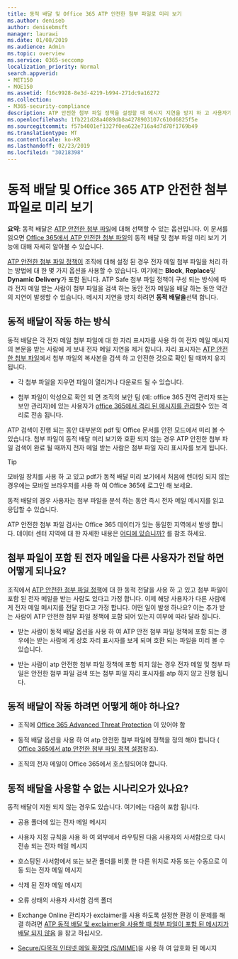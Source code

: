 ```yaml
---
title: 동적 배달 및 Office 365 ATP 안전한 첨부 파일로 미리 보기
ms.author: deniseb
author: denisebmsft
manager: laurawi
ms.date: 01/08/2019
ms.audience: Admin
ms.topic: overview
ms.service: O365-seccomp
localization_priority: Normal
search.appverid:
- MET150
- MOE150
ms.assetid: f16c9928-8e3d-4219-b994-271dc9a16272
ms.collection:
- M365-security-compliance
description: ATP 안전한 첨부 파일 정책을 설정할 때 메시지 지연을 방지 하 고 사용자가 검색 중인 첨부 파일을 미리 볼 수 있도록 동적 전달을 선택 합니다.
ms.openlocfilehash: 1fb221d28a4089db8a4278903107c610d6825f5e
ms.sourcegitcommit: f57b4001ef1327f0ea622e716a4d7d78f1769b49
ms.translationtype: MT
ms.contentlocale: ko-KR
ms.lasthandoff: 02/23/2019
ms.locfileid: "30218398"
---
```

# <a name="dynamic-delivery-and-previewing-with-office-365-atp-safe-attachments"></a>동적 배달 및 Office 365 ATP 안전한 첨부 파일로 미리 보기

**요약**: 동적 배달은 [ATP 안전한 첨부 파일](atp-safe-attachments.md)에 대해 선택할 수 있는 옵션입니다. 이 문서를 읽으면 [Office 365에서 ATP 안전한 첨부 파일](atp-safe-attachments.md)의 동적 배달 및 첨부 파일 미리 보기 기능에 대해 자세히 알아볼 수 있습니다.

[ATP 안전한 첨부 파일 정책이](set-up-atp-safe-attachments-policies.md) 조직에 대해 설정 된 경우 전자 메일 첨부 파일을 처리 하는 방법에 대 한 몇 가지 옵션을 사용할 수 있습니다. 여기에는 **Block**, **Replace**및 **Dynamic Delivery**가 포함 됩니다. ATP Safe 첨부 파일 정책이 구성 되는 방식에 따라 전자 메일 받는 사람이 첨부 파일을 검색 하는 동안 전자 메일을 배달 하는 동안 약간의 지연이 발생할 수 있습니다. 메시지 지연을 방지 하려면 **동적 배달을**선택 합니다.
  
## <a name="how-dynamic-delivery-works"></a>동적 배달이 작동 하는 방식
  
동적 배달은 각 전자 메일 첨부 파일에 대 한 자리 표시자를 사용 하 여 전자 메일 메시지의 본문을 받는 사람에 게 보내 전자 메일 지연을 제거 합니다. 자리 표시자는 [ATP 안전한 첨부 파일](atp-safe-attachments.md)에서 첨부 파일의 복사본을 검색 하 고 안전한 것으로 확인 될 때까지 유지 됩니다. 

- 각 첨부 파일을 지우면 파일이 열리거나 다운로드 될 수 있습니다. 

- 첨부 파일이 악성으로 확인 되 면 조직의 보안 팀 (예: office 365 전역 관리자 또는 보안 관리자)에 있는 사용자가 [office 365에서 격리 된 메시지를 관리할](manage-quarantined-messages-and-files.md)수 있는 격리로 전송 됩니다.

ATP 검색이 진행 되는 동안 대부분의 pdf 및 Office 문서를 안전 모드에서 미리 볼 수 있습니다. 첨부 파일이 동적 배달 미리 보기와 호환 되지 않는 경우 ATP 안전한 첨부 파일 검색이 완료 될 때까지 전자 메일 받는 사람은 첨부 파일 자리 표시자를 보게 됩니다.

> [!TIP]
> 모바일 장치를 사용 하 고 있고 pdf가 동적 배달 미리 보기에서 처음에 렌더링 되지 않는 경우에는 모바일 브라우저를 사용 하 여 Office 365에 로그인 해 보세요.

동적 배달의 경우 사용자는 첨부 파일을 분석 하는 동안 즉시 전자 메일 메시지를 읽고 응답할 수 있습니다. 

ATP 안전한 첨부 파일 검사는 Office 365 데이터가 있는 동일한 지역에서 발생 합니다. 데이터 센터 지역에 대 한 자세한 내용은 [어디에 있습니까?](https://products.office.com/where-is-your-data-located?geo=All) 를 참조 하세요. 
  
## <a name="what-happens-when-someone-forwards-an-email-that-contains-an-attachment"></a>첨부 파일이 포함 된 전자 메일을 다른 사용자가 전달 하면 어떻게 되나요?

조직에서 [ATP 안전한 첨부 파일 정책](set-up-atp-safe-attachments-policies.md)에 대 한 동적 전달을 사용 하 고 있고 첨부 파일이 포함 된 전자 메일을 받는 사람도 있다고 가정 합니다. 이제 해당 사용자가 다른 사람에 게 전자 메일 메시지를 전달 한다고 가정 합니다. 어떤 일이 발생 하나요? 이는 추가 받는 사람이 ATP 안전한 첨부 파일 정책에 포함 되어 있는지 여부에 따라 달라 집니다.
  
- 받는 사람이 동적 배달 옵션을 사용 하 여 ATP 안전 첨부 파일 정책에 포함 되는 경우에는 받는 사람에 게 상호 자리 표시자를 보게 되며 호환 되는 파일을 미리 볼 수 있습니다.
    
- 받는 사람이 atp 안전한 첨부 파일 정책에 포함 되지 않는 경우 전자 메일 및 첨부 파일은 안전한 첨부 파일 검색 또는 첨부 파일 자리 표시자를 atp 하지 않고 진행 됩니다.
    
## <a name="whats-required-for-dynamic-delivery-to-work"></a>동적 배달이 작동 하려면 어떻게 해야 하나요?

- 조직에 [Office 365 Advanced Threat Protection](office-365-atp.md) 이 있어야 함
    
- 동적 배달 옵션을 사용 하 여 atp 안전한 첨부 파일에 정책을 정의 해야 합니다 ( [Office 365에서 atp 안전한 첨부 파일 정책 설정](set-up-atp-safe-attachments-policies.md)참조).
    
- 조직의 전자 메일이 Office 365에서 호스팅되어야 합니다.
    
## <a name="are-there-scenarios-for-which-dynamic-delivery-is-not-available"></a>동적 배달을 사용할 수 없는 시나리오가 있나요?

동적 배달이 지원 되지 않는 경우도 있습니다. 여기에는 다음이 포함 됩니다.
  
- 공용 폴더에 있는 전자 메일 메시지
    
- 사용자 지정 규칙을 사용 하 여 외부에서 라우팅된 다음 사용자의 사서함으로 다시 전송 되는 전자 메일 메시지
    
- 호스팅된 사서함에서 또는 보관 폴더를 비롯 한 다른 위치로 자동 또는 수동으로 이동 되는 전자 메일 메시지
    
- 삭제 된 전자 메일 메시지
    
- 오류 상태의 사용자 사서함 검색 폴더
    
- Exchange Online 관리자가 exclaimer를 사용 하도록 설정한 환경 이 문제를 해결 하려면 [ATP 동적 배달 및 exclaimer을 사용할 때 첨부 파일이 포함 된 메시지가 배달 되지 않음](https://support.microsoft.com/help/4014438/messages-with-attachments-are-not-delivered-when-atp-dynamic-delivery) 을 참고 하십시오.

- [Secure/다목적 인터넷 메일 확장명 (S/MIME)](s-mime-for-message-signing-and-encryption.md)을 사용 하 여 암호화 된 메시지

